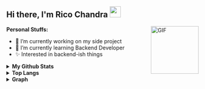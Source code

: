 <!--
**spraycompany/spraycompany** is a ✨ _special_ ✨ repository because its `README.md` (this file) appears on your GitHub profile.

Here are some ideas to get you started:

- 🔭 I’m currently working on ...
- 🌱 I’m currently learning ...
- 👯 I’m looking to collaborate on ...
- 🤔 I’m looking for help with ...
- 💬 Ask me about ...
- 📫 How to reach me: ...
- 😄 Pronouns: ...
- ⚡ Fun fact: ...
-->

## Hi there, I'm Rico Chandra <img src="https://github.com/TheDudeThatCode/TheDudeThatCode/blob/master/Assets/Hi.gif" width="29px">

<img align="right" alt="GIF" height="125px" src="https://github.com/TheDudeThatCode/TheDudeThatCode/blob/master/Assets/Developer.gif" />

**Personal Stuffs:**
- 🔭 I’m currently working on my side project
- 🌱 I’m currently learning Backend Developer
- ✨ Interested in backend-ish things 

<details>
  <summary><b>My Github Stats</b></summary>
    <img align="center" src="https://github-readme-stats.vercel.app/api?username=spraycompany&show_icons=true&theme=radical" alt="Spray Company">
</details>

<details>
  <summary><b>Top Langs</b></summary>
    <img align="center" src="https://github-readme-stats.vercel.app/api/top-langs/?username=spraycompany" alt="Spray Company">
</details>

<details>
  <summary><b>Graph</b></summary>
    <img align="center" src="https://activity-graph.herokuapp.com/graph?username=spraycompany&theme=dracula" alt="Spray Company">
</details>
